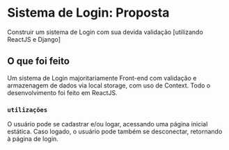 # Sistema de Login: Proposta
Construir um sistema de Login com sua devida validação [utilizando ReactJS e Django]

## O que foi feito
Um sistema de Login majoritariamente Front-end com validação e armazenagem de dados via local storage, com uso de Context.
Todo o desenvolvimento foi feito em ReactJS.

### `utilizações`
O usuário pode se cadastrar e/ou logar, acessando uma página inicial estática. 
Caso logado, o usuário pode também se desconectar, retornando à página de login.

